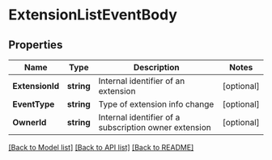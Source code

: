 # ExtensionListEventBody

## Properties

Name | Type | Description | Notes
------------ | ------------- | ------------- | -------------
**ExtensionId** | **string** | Internal identifier of an extension | [optional] 
**EventType** | **string** | Type of extension info change | [optional] 
**OwnerId** | **string** | Internal identifier of a subscription owner extension | [optional] 

[[Back to Model list]](../README.md#documentation-for-models) [[Back to API list]](../README.md#documentation-for-api-endpoints) [[Back to README]](../README.md)


